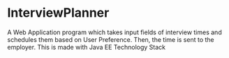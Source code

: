 # InterviewPlanner
A Web Application program which takes input fields of interview times and schedules them based on User Preference. Then, the time is sent to the employer. This is made with Java EE Technology Stack
